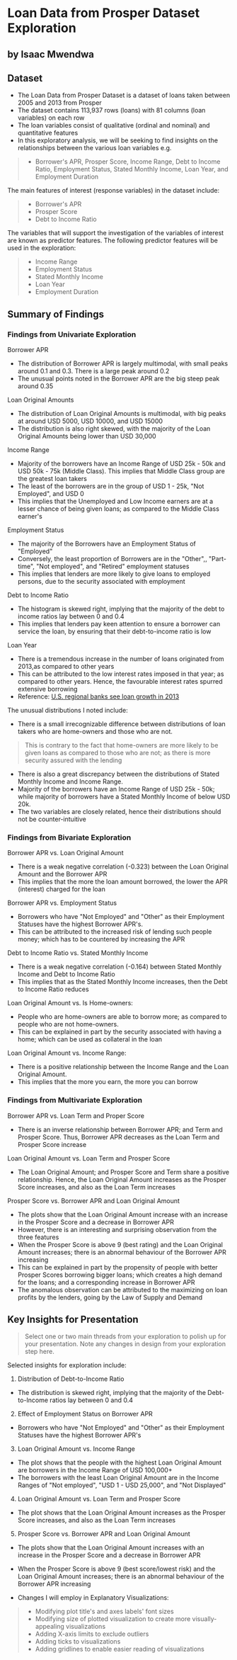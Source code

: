 # Loan Data from Prosper Dataset Exploration
## by Isaac Mwendwa


## Dataset

* The Loan Data from Prosper Dataset is a dataset of loans taken between 2005 and 2013 from Prosper
* The dataset contains 113,937 rows (loans) with 81 columns (loan variables) on each row
* The loan variables consist of qualitative (ordinal and nominal) and quantitative features
* In this exploratory analysis, we will be seeking to find insights on the relationships between the various loan variables e.g. 
> * Borrower's APR, Prosper Score, Income Range, Debt to Income Ratio, Employment Status, Stated Monthly Income, Loan Year, and Employment Duration

The main features of interest (response variables) in the dataset include:
> * Borrower's APR
> * Prosper Score
> * Debt to Income Ratio 

The variables that will support the investigation of the variables of interest are known as predictor features. The following predictor features will be used in the exploration:
> * Income Range
> * Employment Status
> * Stated Monthly Income
> * Loan Year
> * Employment Duration 



## Summary of Findings

### Findings from Univariate Exploration

Borrower APR
* The distribution of Borrower APR is largely multimodal, with small peaks around 0.1 and 0.3. There is a large peak around 0.2
* The unusual points noted in the Borrower APR are the big steep peak around 0.35

Loan Original Amounts
* The distribution of Loan Original Amounts is multimodal, with big peaks at around USD 5000, USD 10000, and USD 15000
* The distribution is also right skewed, with the majority of the Loan Original Amounts being lower than USD 30,000

Income Range
* Majority of the borrowers have an Income Range of USD 25k - 50k and USD 50k - 75k (Middle Class). This implies that Middle Class group are the greatest loan takers
* The least of the borrowers are in the group of USD 1 - 25k, "Not Employed", and USD 0
* This implies that the Unemployed and Low Income earners are at a lesser chance of being given loans; as compared to the Middle Class earner's

Employment Status
* The majority of the Borrowers have an Employment Status of "Employed"
* Conversely, the least proportion of Borrowers are in the "Other",, "Part-time", "Not employed", and "Retired" employment statuses
* This implies that lenders are more likely to give loans to employed persons, due to the security associated with employment 

Debt to Income Ratio
* The histogram is skewed right, implying that the majority of the debt to income ratios lay between 0 and 0.4
* This implies that lenders pay keen attention to ensure a borrower can service the loan, by ensuring that their debt-to-income ratio is low

Loan Year
* There is a tremendous increase in the number of loans originated from 2013,as compared to other years
* This can be attributed to the low interest rates imposed in that year; as compared to other years. Hence, the favourable interest rates spurred extensive borrowing
* Reference: [U.S. regional banks see loan growth in 2013](https://www.reuters.com/article/us-pncfinancial-results-idUSBRE90G0LD20130117)

The unusual distributions I noted include:
* There is a small irrecognizable difference between distributions of loan takers who are home-owners and those who are not. 
> This is contrary to the fact that home-owners are more likely to be given loans as compared to those who are not; as there is more security assured with the lending

* There is also a great discrepancy between the distributions of Stated Monthly Income and Income Range. 
* Majority of the borrowers have an Income Range of USD 25k - 50k; while majority of borrowers have a Stated Monthly Income of below USD 20k. 
* The two variables are closely related, hence their distributions should not be counter-intuitive


### Findings from Bivariate Exploration

Borrower APR vs. Loan Original Amount
* There is a weak negative correlation (-0.323) between the Loan Original Amount and the Borrower APR
* This implies that the more the loan amount borrowed, the lower the APR (interest) charged for the loan


Borrower APR vs. Employment Status
* Borrowers who have "Not Employed" and "Other" as their Employment Statuses have the highest Borrower APR's. 
* This can be attributed to the increased risk of lending such people money; which has to be countered by increasing the APR

Debt to Income Ratio vs. Stated Monthly Income
* There is a weak negative correlation (-0.164) between Stated Monthly Income and Debt to Income Ratio
* This implies that as the Stated Monthly Income increases, then the Debt to Income Ratio reduces

Loan Original Amount vs. Is Home-owners:
* People who are home-owners are able to borrow more; as compared to people who are not home-owners. 
* This can be explained in part by the security associated with having a home; which can be used as collateral in the loan

Loan Original Amount vs. Income Range: 
* There is a positive relationship between the Income Range and the Loan Original Amount.
* This implies that the more you earn, the more you can borrow


### Findings from Multivariate Exploration

Borrower APR vs. Loan Term and Proper Score
* There is an inverse relationship between Borrower APR; and Term and Prosper Score. Thus, Borrower APR decreases as the Loan Term and Prosper Score increase

Loan Original Amount vs. Loan Term and Prosper Score
* The Loan Original Amount; and Prosper Score and Term share a positive relationship. Hence, the Loan Original Amount increases as the Prosper Score increases, and also as the Loan Term increases 

Prosper Score vs. Borrower APR and Loan Original Amount
* The plots show that the Loan Original Amount increase with an increase in the Prosper Score and a decrease in Borrower APR
* However, there is an interesting and surprising observation from the three features
* When the Prosper Score is above 9 (best rating) and the Loan Original Amount increases; there is an abnormal behaviour of the Borrower APR increasing
* This can be explained in part by the propensity of people with better Prosper Scores borrowing bigger loans; which creates a high demand for the loans; and a corresponding increase in Borrower APR
* The anomalous observation can be attributed to the maximizing on loan profits by the lenders, going by the Law of Supply and Demand


## Key Insights for Presentation

> Select one or two main threads from your exploration to polish up for your presentation. Note any changes in design from your exploration step here.

Selected insights for exploration include:

1. Distribution of Debt-to-Income Ratio
* The distribution is skewed right, implying that the majority of the Debt-to-Income ratios lay between 0 and 0.4

2. Effect of Employment Status on Borrower APR
* Borrowers who have "Not Employed" and "Other" as their Employment Statuses have the highest Borrower APR's

3. Loan Original Amount vs. Income Range
* The plot shows that the people with the highest Loan Original Amount are borrowers in the Income Range of USD 100,000+
* The borrowers with the least Loan Original Amount are in the Income Ranges of "Not employed", "USD 1 - USD 25,000", and "Not Displayed"

4. Loan Original Amount vs. Loan Term and Prosper Score
* The plot shows that the Loan Original Amount increases as the Prosper Score increases, and also as the Loan Term increases

5. Prosper Score vs. Borrower APR and Loan Original Amount
* The plots show that the Loan Original Amount increases with an increase in the Prosper Score and a decrease in Borrower APR
* When the Prosper Score is above 9 (best score/lowest risk) and the Loan Original Amount increases; there is an abnormal behaviour of the Borrower APR increasing


* Changes I will employ in Explanatory Visualizations:
> * Modifying plot title's and axes labels' font sizes
> * Modifying size of plotted visualization to create more visually-appealing visualizations
> * Adding X-axis limits to exclude outliers
> * Adding ticks to visualizations
> * Adding gridlines to enable easier reading of visualizations
